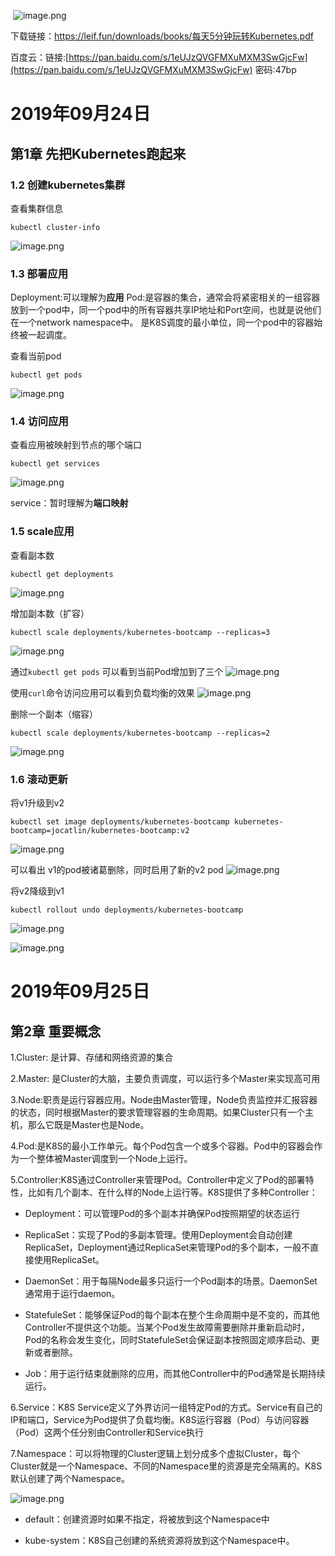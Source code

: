![]()
![image.png](https://img.hacpai.com/file/2019/09/image-32973ad6.png)

下载链接：https://leif.fun/downloads/books/每天5分钟玩转Kubernetes.pdf

百度云：链接:[https://pan.baidu.com/s/1eUJzQVGFMXuMXM3SwGjcFw](https://pan.baidu.com/s/1eUJzQVGFMXuMXM3SwGjcFw) 密码:47bp
# 2019年09月24日
## 第1章 先把Kubernetes跑起来
### 1.2 创建kubernetes集群
查看集群信息

```
kubectl cluster-info
```
![image.png](https://img.hacpai.com/file/2019/09/image-eb97ebc7.png)

### 1.3 部署应用
Deployment:可以理解为**应用**
Pod:是容器的集合，通常会将紧密相关的一组容器放到一个pod中，同一个pod中的所有容器共享IP地址和Port空间，也就是说他们在一个network namespace中。
    是K8S调度的最小单位，同一个pod中的容器始终被一起调度。

查看当前pod
    
```
kubectl get pods
```
![image.png](https://img.hacpai.com/file/2019/09/image-f7d04b23.png)

### 1.4 访问应用
查看应用被映射到节点的哪个端口

```
kubectl get services
```
![image.png](https://img.hacpai.com/file/2019/09/image-205abe4c.png)

service：暂时理解为**端口映射**

### 1.5 scale应用
查看副本数

```
kubectl get deployments
```
![image.png](https://img.hacpai.com/file/2019/09/image-f7b2e880.png)

增加副本数（扩容）

```
kubectl scale deployments/kubernetes-bootcamp --replicas=3
```
![image.png](https://img.hacpai.com/file/2019/09/image-181d23cd.png)

通过`kubectl get pods` 可以看到当前Pod增加到了三个
![image.png](https://img.hacpai.com/file/2019/09/image-d90da8f0.png)

使用`curl`命令访问应用可以看到负载均衡的效果
![image.png](https://img.hacpai.com/file/2019/09/image-34f8ac97.png)

删除一个副本（缩容）

```
kubectl scale deployments/kubernetes-bootcamp --replicas=2
```
![image.png](https://img.hacpai.com/file/2019/09/image-1ec198d1.png)

### 1.6 滚动更新
将v1升级到v2

```
kubectl set image deployments/kubernetes-bootcamp kubernetes-bootcamp=jocatlin/kubernetes-bootcamp:v2
```
![image.png](https://img.hacpai.com/file/2019/09/image-843cd55e.png)

可以看出 v1的pod被诸葛删除，同时启用了新的v2 pod
![image.png](https://img.hacpai.com/file/2019/09/image-1a6e4b46.png)

将v2降级到v1

```
kubectl rollout undo deployments/kubernetes-bootcamp
```
![image.png](https://img.hacpai.com/file/2019/09/image-13ef59e6.png)

![image.png](https://img.hacpai.com/file/2019/09/image-ac81b2ee.png)


# 2019年09月25日
## 第2章 重要概念

1.Cluster: 是计算、存储和网络资源的集合

2.Master: 是Cluster的大脑，主要负责调度，可以运行多个Master来实现高可用

3.Node:职责是运行容器应用。Node由Master管理，Node负责监控并汇报容器的状态，同时根据Master的要求管理容器的生命周期。如果Cluster只有一个主机，那么它既是Master也是Node。

4.Pod:是K8S的最小工作单元。每个Pod包含一个或多个容器。Pod中的容器会作为一个整体被Master调度到一个Node上运行。

5.Controller:K8S通过Controller来管理Pod。Controller中定义了Pod的部署特性，比如有几个副本、在什么样的Node上运行等。K8S提供了多种Controller：

* Deployment：可以管理Pod的多个副本并确保Pod按照期望的状态运行

* ReplicaSet：实现了Pod的多副本管理。使用Deployment会自动创建ReplicaSet，Deployment通过ReplicaSet来管理Pod的多个副本，一般不直接使用ReplicaSet。

* DaemonSet：用于每隔Node最多只运行一个Pod副本的场景。DaemonSet通常用于运行daemon。

* StatefuleSet：能够保证Pod的每个副本在整个生命周期中是不变的，而其他Controller不提供这个功能。当某个Pod发生故障需要删除并重新启动时，Pod的名称会发生变化，同时StatefuleSet会保证副本按照固定顺序启动、更新或者删除。

* Job：用于运行结束就删除的应用，而其他Controller中的Pod通常是长期持续运行。

6.Service：K8S Service定义了外界访问一组特定Pod的方式。Service有自己的IP和端口，Service为Pod提供了负载均衡。K8S运行容器（Pod）与访问容器（Pod）这两个任分别由Controller和Service执行

7.Namespace：可以将物理的Cluster逻辑上划分成多个虚拟Cluster，每个Cluster就是一个Namespace、不同的Namespace里的资源是完全隔离的。K8S默认创建了两个Namespace。

![image.png](https://img.hacpai.com/file/2019/09/image-17bbc4d7.png)

* default：创建资源时如果不指定，将被放到这个Namespace中

* kube-system：K8S自己创建的系统资源将放到这个Namespace中。


